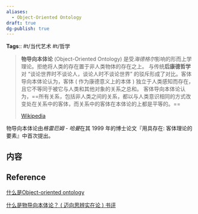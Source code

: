 ```yaml
---
aliases:
  - Object-Oriented Ontology
draft: true
dg-publish: true
---
```

**Tags**:: #t/当代艺术 #t/哲学

> **物导向本体论** (Object-Oriented Ontology) 是受*海德格尔*影响的形而上学理论。拒绝将人类的存在置于非人类物体的存在之上。 与传统**后康德哲学**对 “谈论世界时不谈论人，谈论人时不谈论世界” 的驳斥形成了对比。客体导向本体论认为，客体 ( 作为康德意义上的本体 ) 独立于人类感知而存在，且它不等同于被它与人类和其他对象的关系之总和。 客体导向本体论认为，==所有关系，包括非人类之间的关系，都以与人类意识相同的方式改变处在关系中的客体，而关系中的客体在本体论的上都是平等的。==
>
> [Wikipedia](https://en.wikipedia.org/wiki/Object-oriented_ontology)

物导向本体论由*格雷厄姆 - 哈曼*在其 1999 年的博士论文『用具存在: 客体理论的要素』中首次提出。

## 内容

## Reference

[什么是Object-oriented ontology](https://www.zhihu.com/question/65443238/answer/803824222)

[什么是物导向本体论？ ( 迈向思辨实在论 ) 书评](https://book.douban.com/review/13192770/)
